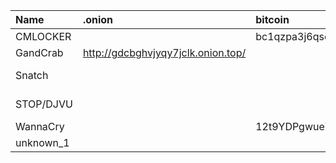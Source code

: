 | Name | .onion | bitcoin | mail address |
| :------ | :------ | :------ | :------ |
| CMLOCKER | | bc1qzpa3j6qse5xfxft2xy7h2phq04wq9pk66lllz5 | leljicok@gmail.com |
| GandCrab | http://gdcbghvjyqy7jclk.onion.top/ | | |
| Snatch | | | NeilAlden1Armstrong14@swisscows.email <br /> JohniFlex@airmail.cc |
| STOP/DJVU | | | support@fishmail.top <br /> datarestorehelp@airmail.cc |
| WannaCry | | 12t9YDPgwueZ9NyMgw519p7AA8isjr6SMw | |
| unknown_1 | | | b5cce0d45fd0@list.ru |
